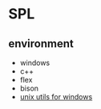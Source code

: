 # SPL
## environment
- windows
- c++ 
- flex
- bison
- [unix utils for windows](https://sourceforge.net/projects/unxutils/)